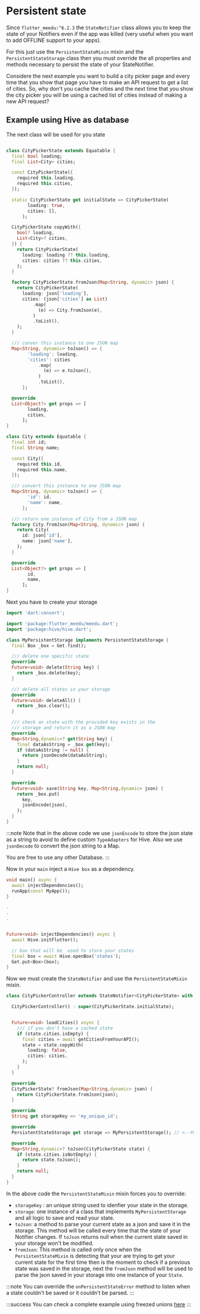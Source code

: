 # Persistent state

Since `flutter_meedu:^6.2.3` the `StateNotifier` class allows you to keep the state of your Notifiers even if the app was killed (very useful when you want to add OFFLINE support to your apps).

For this just use the `PersistentStateMixin` mixin and the `PersistentStateStorage` class then you must override the all properties and methods necessary to persist the state of your StateNotifier.


Considere the next example you want to build a city picker page and every time that you show that page you have to make an API request to get a list of cities. So, why don't you cache the cities and the next time that you show the city picker you will be using a cached list of cities instead of making a new API request?


## Example using Hive as database

The next class will be used for you state 
```dart

class CityPickerState extends Equatable {
  final bool loading;
  final List<City> cities;

  const CityPickerState({
    required this.loading,
    required this.cities,
  });

  static CityPickerState get initialState => CityPickerState(
        loading: true,
        cities: [],
      );

  CityPickerState copyWith({
    bool? loading,
    List<City>? cities,
  }) {
    return CityPickerState(
      loading: loading ?? this.loading,
      cities: cities ?? this.cities,
    );
  }

  factory CityPickerState.fromJson(Map<String, dynamic> json) {
    return CityPickerState(
      loading: json['loading'],
      cities: (json['cities'] as List)
          .map(
            (e) => City.fromJson(e),
          )
          .toList(),
    );
  }

  /// conver this instance to one JSON map
  Map<String, dynamic> toJson() => {
        'loading': loading,
        'cities': cities
            .map(
              (e) => e.toJson(),
            )
            .toList(),
      };

  @override
  List<Object?> get props => [
        loading,
        cities,
      ];
}

class City extends Equatable {
  final int id;
  final String name;

  const City({
    required this.id,
    required this.name,
  });

  /// convert this instance to one JSON map
  Map<String, dynamic> toJson() => {
        'id': id,
        'name': name,
      };

  /// return one instance of City from a JSON map
  factory City.fromJson(Map<String, dynamic> json) {
    return City(
      id: json['id'],
      name: json['name'],
    );
  }

  @override
  List<Object?> get props => [
        id,
        name,
      ];
}
```

Next you have to create your storage
```dart
import 'dart:convert';

import 'package:flutter_meedu/meedu.dart';
import 'package:hive/hive.dart';

class MyPersistentStorage implements PersistentStateStorage {
  final Box _box = Get.find();

  /// delete one specific state
  @override
  Future<void> delete(String key) {
    return _box.delete(key);
  }

  /// delete all states in your storage
  @override
  Future<void> deleteAll() {
    return _box.clear();
  }

  /// check an state with the provided key exists in the
  /// storage and return it as a JSON map
  @override
  Map<String,dynamic>? get(String key) {
    final dataAsString = _box.get(key);
    if (dataAsString != null) {
      return jsonDecode(dataAsString);
    }
    return null;
  }

  @override
  Future<void> save(String key, Map<String,dynamic> json) {
    return _box.put(
      key,
      jsonEncode(json),
    );
  }
}
```

:::note
Note that in the above code we use `jsonEncode` to store the json state as a string to avoid to define custom `TypeAdapters` for Hive. Also we use `jsonDecode` to convert the json string to a Map.

You are free to use any other Database.
:::


Now in your `main` inject a `Hive box` as a dependency.
```dart
void main() async {
  await injectDependencies();
  runApp(const MyApp());
}

.
.
.


Future<void> injectDependencies() async {
  await Hive.initFlutter();

  // box that will be  used to store your states
  final box = await Hive.openBox('states');
  Get.put<Box>(box);
}
```


Now we must create the `StateNotifier` and use the `PersistentStateMixin` mixin.

```dart
class CityPickerController extends StateNotifier<CityPickerState> with PersistentStateMixin {

  CityPickerController() : super(CityPickerState.initialState);


  Future<void> loadCities() async {
    /// if you don't have a cached state
    if (state.cities.isEmpty) {
      final cities = await getCitiesFromYourAPI();
      state = state.copyWith(
        loading: false,
        cities: cities,
      );
    }
  }

  @override
  CityPickerState? fromJson(Map<String,dynamic> json) {
    return CityPickerState.fromJson(json);
  }

  @override
  String get storageKey => 'my_unique_id';

  @override
  PersistentStateStorage get storage => MyPersistentStorage(); // <--YOUR STORAGE

  @override
  Map<String,dynamic>? toJson(CityPickerState state) {
    if (state.cities.isNotEmpty) {
      return state.toJson();
    }
    return null;
  }
}
```

In the above code the `PersistentStateMixin` mixin forces you to override:

-  `storageKey` : an unique string used to idenfier your state in the storage.
- `storage`: one instance of a class that implements `MyPersistentStorage` and all logic to save and read your state.
- `toJson`: a method to parse your current state as a json and save it in the storage. This method will be called every time that the state of your Notifier changes. If `toJson` returns null when the current state saved in your storage won't be modified.
- `fromJson`: This method is called only once when the `PersistentStateMixin` is detecting that your are trying to get your current state for the first time then is the moment to check if a previous state was saved in the storage, next the `fromJson` method will be used to parse the json saved in your storage into one instance of your `State`.


:::note
You can override the `onPersistentStateError` method to listen when a state couldn't be saved or it couldn't be parsed.
:::

:::success
You can check  a complete example using freezed unions
[here](https://github.com/darwin-morocho/flutter-meedu/tree/master/examples/persistent_state)
:::